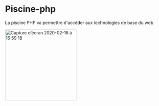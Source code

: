 # Piscine-php

La piscine PHP va permettre d'accéder aux technologies de base du web.

<img width="233" alt="Capture d’écran 2020-02-18 à 16 59 18" src="https://user-images.githubusercontent.com/24608242/74753257-293e8780-5270-11ea-9a8c-2bcc6f9eedb2.png">
